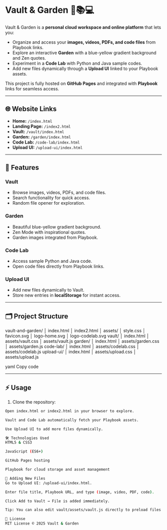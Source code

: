 # Vault & Garden 🌿📚💻

Vault & Garden is a **personal cloud workspace and online platform** that lets you:  

- Organize and access your **images, videos, PDFs, and code files** from Playbook links.  
- Explore an interactive **Garden** with a blue-yellow gradient background and Zen quotes.  
- Experiment in a **Code Lab** with Python and Java sample codes.  
- Add new files dynamically through a **Upload UI** linked to your Playbook assets.  

This project is fully hosted on **GitHub Pages** and integrated with **Playbook** links for seamless access.

---

## 🌐 Website Links

- **Home:** `/index.html`  
- **Landing Page:** `/index2.html`  
- **Vault:** `/vault/index.html`  
- **Garden:** `/garden/index.html`  
- **Code Lab:** `/code-lab/index.html`  
- **Upload UI:** `/upload-ui/index.html`  

---

## 🎨 Features

### Vault
- Browse images, videos, PDFs, and code files.  
- Search functionality for quick access.  
- Random file opener for exploration.

### Garden
- Beautiful blue-yellow gradient background.  
- Zen Mode with inspirational quotes.  
- Garden images integrated from Playbook.

### Code Lab
- Access sample Python and Java code.  
- Open code files directly from Playbook links.

### Upload UI
- Add new files dynamically to Vault.  
- Store new entries in **localStorage** for instant access.  

---

## 🗂️ Project Structure

vault-and-garden/
│ index.html
│ index2.html
│ assets/
│ style.css
│ favicon.svg
│ logo-home.svg
│ logo-codelab.svg
vault/
│ index.html
│ assets/vault.css
│ assets/vault.js
garden/
│ index.html
│ assets/garden.css
│ assets/garden.js
code-lab/
│ index.html
│ assets/codelab.css
│ assets/codelab.js
upload-ui/
│ index.html
│ assets/upload.css
│ assets/upload.js

yaml
Copy code

---

## ⚡ Usage

1. Clone the repository:  
```bash git clone https://github.com/<your-username>/vault-and-garden.git
Open index.html or index2.html in your browser to explore.

Vault and Code Lab automatically fetch your Playbook assets.

Use Upload UI to add more files dynamically.

🛠️ Technologies Used
HTML5 & CSS3

JavaScript (ES6+)

GitHub Pages hosting

Playbook for cloud storage and asset management

📂 Adding New Files
Go to Upload UI: /upload-ui/index.html.

Enter file title, Playbook URL, and type (image, video, PDF, code).

Click Add to Vault → File is added immediately.

Tip: You can also edit vault/assets/vault.js directly to preload files in Vault.

📌 License
MIT License © 2025 Vault & Garden

